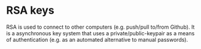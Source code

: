 # RSA keys

RSA is used to connect to other computers (e.g. push/pull to/from Github). It is a asynchronous key system that uses a private/public-keypair as a means of authentication (e.g. as an automated alternative to manual passwords).
